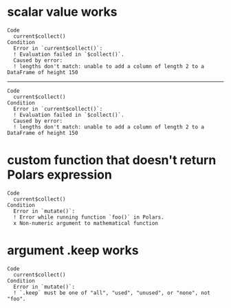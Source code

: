 # scalar value works

    Code
      current$collect()
    Condition
      Error in `current$collect()`:
      ! Evaluation failed in `$collect()`.
      Caused by error:
      ! lengths don't match: unable to add a column of length 2 to a DataFrame of height 150

---

    Code
      current$collect()
    Condition
      Error in `current$collect()`:
      ! Evaluation failed in `$collect()`.
      Caused by error:
      ! lengths don't match: unable to add a column of length 2 to a DataFrame of height 150

# custom function that doesn't return Polars expression

    Code
      current$collect()
    Condition
      Error in `mutate()`:
      ! Error while running function `foo()` in Polars.
      x Non-numeric argument to mathematical function

# argument .keep works

    Code
      current$collect()
    Condition
      Error in `mutate()`:
      ! `.keep` must be one of "all", "used", "unused", or "none", not "foo".


